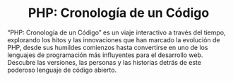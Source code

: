 <h1 align="center">PHP: Cronología de un Código</h1> 

“PHP: Cronología de un Código” es un viaje interactivo a través del tiempo, explorando los hitos y las innovaciones que han marcado la evolución de PHP, desde sus humildes comienzos hasta convertirse en uno de los lenguajes de programación más influyentes para el desarrollo web. Descubre las versiones, las personas y las historias detrás de este poderoso lenguaje de código abierto.
